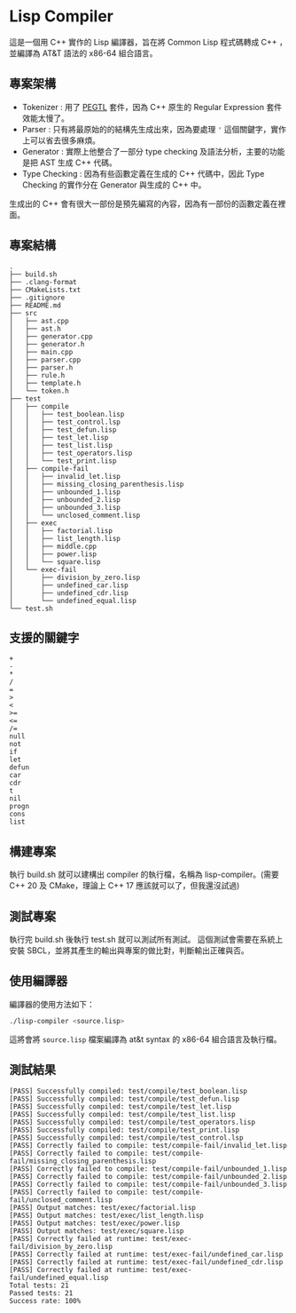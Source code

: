# Lisp Compiler

這是一個用 C++ 實作的 Lisp 編譯器，旨在將 Common Lisp 程式碼轉成 C++ ，並編譯為 AT&T 語法的 x86-64 組合語言。

## 專案架構

- Tokenizer : 用了 [PEGTL](https://github.com/taocpp/PEGTL) 套件，因為 C++ 原生的 Regular Expression 套件效能太慢了。
- Parser : 只有將最原始的的結構先生成出來，因為要處理 `'` 這個關鍵字，實作上可以省去很多麻煩。
- Generator : 實際上他整合了一部分 type checking 及語法分析，主要的功能是把 AST 生成 C++ 代碼。
- Type Checking : 因為有些函數定義在生成的 C++ 代碼中，因此 Type Checking 的實作分在 Generator 與生成的 C++ 中。

生成出的 C++ 會有很大一部份是預先編寫的內容，因為有一部份的函數定義在裡面。

## 專案結構

```
.
├── build.sh
├── .clang-format
├── CMakeLists.txt
├── .gitignore
├── README.md
├── src
│   ├── ast.cpp
│   ├── ast.h
│   ├── generator.cpp
│   ├── generator.h
│   ├── main.cpp
│   ├── parser.cpp
│   ├── parser.h
│   ├── rule.h
│   ├── template.h
│   └── token.h
├── test
│   ├── compile
│   │   ├── test_boolean.lisp
│   │   ├── test_control.lsp
│   │   ├── test_defun.lisp
│   │   ├── test_let.lisp
│   │   ├── test_list.lisp
│   │   ├── test_operators.lisp
│   │   └── test_print.lisp
│   ├── compile-fail
│   │   ├── invalid_let.lisp
│   │   ├── missing_closing_parenthesis.lisp
│   │   ├── unbounded_1.lisp
│   │   ├── unbounded_2.lisp
│   │   ├── unbounded_3.lisp
│   │   └── unclosed_comment.lisp
│   ├── exec
│   │   ├── factorial.lisp
│   │   ├── list_length.lisp
│   │   ├── middle.cpp
│   │   ├── power.lisp
│   │   └── square.lisp
│   └── exec-fail
│       ├── division_by_zero.lisp
│       ├── undefined_car.lisp
│       ├── undefined_cdr.lisp
│       └── undefined_equal.lisp
└── test.sh
```

## 支援的關鍵字

```
+
-
*
/
=
>
<
>=
<=
/=
null
not
if
let
defun
car
cdr
t
nil
progn
cons
list
```

## 構建專案

執行 build.sh 就可以建構出 compiler 的執行檔，名稱為 lisp-compiler。(需要 C++ 20 及 CMake，理論上 C++ 17 應該就可以了，但我還沒試過)

## 測試專案

執行完 build.sh 後執行 test.sh 就可以測試所有測試。
這個測試會需要在系統上安裝 SBCL，並將其產生的輸出與專案的做比對，判斷輸出正確與否。

## 使用編譯器

編譯器的使用方法如下：
```bash
./lisp-compiler <source.lisp>
```
這將會將 `source.lisp` 檔案編譯為 at&t syntax 的 x86-64 組合語言及執行檔。

## 測試結果

```
[PASS] Successfully compiled: test/compile/test_boolean.lisp
[PASS] Successfully compiled: test/compile/test_defun.lisp
[PASS] Successfully compiled: test/compile/test_let.lisp
[PASS] Successfully compiled: test/compile/test_list.lisp
[PASS] Successfully compiled: test/compile/test_operators.lisp
[PASS] Successfully compiled: test/compile/test_print.lisp
[PASS] Successfully compiled: test/compile/test_control.lsp
[PASS] Correctly failed to compile: test/compile-fail/invalid_let.lisp
[PASS] Correctly failed to compile: test/compile-fail/missing_closing_parenthesis.lisp
[PASS] Correctly failed to compile: test/compile-fail/unbounded_1.lisp
[PASS] Correctly failed to compile: test/compile-fail/unbounded_2.lisp
[PASS] Correctly failed to compile: test/compile-fail/unbounded_3.lisp
[PASS] Correctly failed to compile: test/compile-fail/unclosed_comment.lisp
[PASS] Output matches: test/exec/factorial.lisp
[PASS] Output matches: test/exec/list_length.lisp
[PASS] Output matches: test/exec/power.lisp
[PASS] Output matches: test/exec/square.lisp
[PASS] Correctly failed at runtime: test/exec-fail/division_by_zero.lisp
[PASS] Correctly failed at runtime: test/exec-fail/undefined_car.lisp
[PASS] Correctly failed at runtime: test/exec-fail/undefined_cdr.lisp
[PASS] Correctly failed at runtime: test/exec-fail/undefined_equal.lisp
Total tests: 21
Passed tests: 21
Success rate: 100%
```
